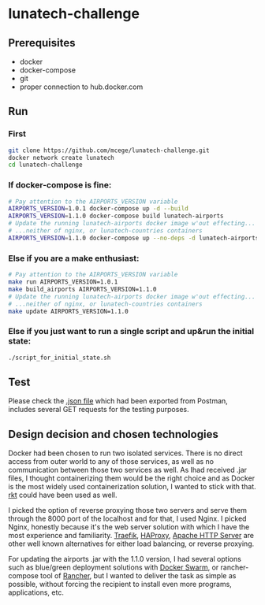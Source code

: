 # lunatech-challenge

## Prerequisites

- docker<br/>
- docker-compose<br/>
- git<br/>
- proper connection to hub.docker.com

## Run

### First

```bash
git clone https://github.com/mcege/lunatech-challenge.git
docker network create lunatech
cd lunatech-challenge
```

### If docker-compose is fine:

```bash
# Pay attention to the AIRPORTS_VERSION variable
AIRPORTS_VERSION=1.0.1 docker-compose up -d --build
AIRPORTS_VERSION=1.1.0 docker-compose build lunatech-airports
# Update the running lunatech-airports docker image w'out effecting... 
# ...neither of nginx, or lunatech-countries containers
AIRPORTS_VERSION=1.1.0 docker-compose up --no-deps -d lunatech-airports
```

### Else if you are a make enthusiast:

```bash
# Pay attention to the AIRPORTS_VERSION variable
make run AIRPORTS_VERSION=1.0.1
make build_airports AIRPORTS_VERSION=1.1.0
# Update the running lunatech-airports docker image w'out effecting...
# ...neither of nginx, or lunatech-countries containers
make update AIRPORTS_VERSION=1.1.0
```

### Else if you just want to run a single script and up&run the initial state:
```bash
./script_for_initial_state.sh
```

## Test

Please check the [.json file](https://github.com/mcege/lunatech-challenge/blob/master/lunatech.postman_collection.json) which had been exported from Postman, includes several GET requests for the testing purposes.

## Design decision and chosen technologies

Docker had been chosen to run two isolated services. There is no direct access from outer world to any of those services, as well as no communication between those two services as well. As Ihad received .jar files, I thought containerizing them would be the right choice and as Docker is the most widely used containerization solution, I wanted to stick with that. [rkt](https://coreos.com/rkt/) could have been used as well.

I picked the option of reverse proxying those two servers and serve them through the 8000 port of the localhost and for that, I used Nginx. I picked Nginx, honestly because it's the web server solution with which I have the most experience and familiarity. [Traefik](https://traefik.io), [HAProxy](http://www.haproxy.org), [Apache HTTP Server](https://httpd.apache.org) are other well known alternatives for either load balancing, or reverse proxying.

For updating the airports .jar with the 1.1.0 version, I had several options such as blue/green deployment solutions with [Docker Swarm](https://docs.docker.com/engine/swarm/), or rancher-compose tool of [Rancher](https://rancher.com), but I wanted to deliver the task as simple as possible, without forcing the recipient to install even more programs, applications, etc.  
